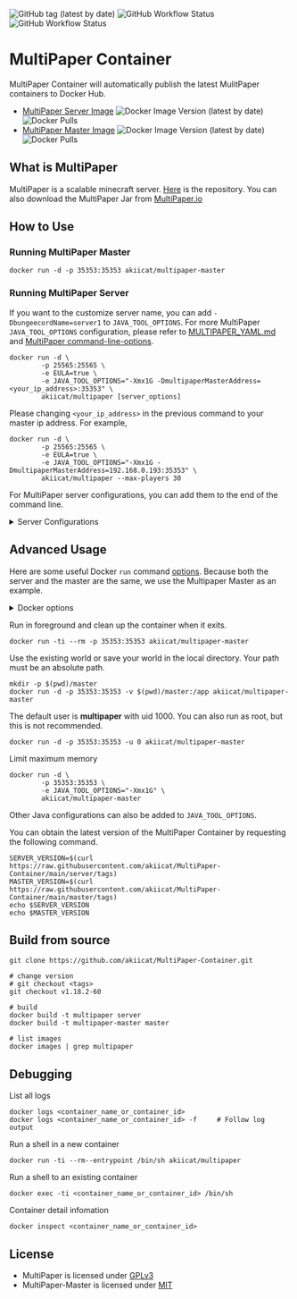![GitHub tag (latest by date)](https://img.shields.io/github/v/tag/akiicat/MultiPaper-Container)
![GitHub Workflow Status](https://img.shields.io/github/workflow/status/akiicat/MultiPaper-Container/Publish%20Docker%20Image?label=Publish%20Docker%20Image)
![GitHub Workflow Status](https://img.shields.io/github/workflow/status/akiicat/MultiPaper-Container/Auto%20Check%20Latest%20Version?label=Auto%20Check%20Latest%20Version)

# MultiPaper Container

MultiPaper Container will automatically publish the latest MulitPaper containers to Docker Hub.

- [MultiPaper Server Image](https://hub.docker.com/r/akiicat/multipaper)
![Docker Image Version (latest by date)](https://img.shields.io/docker/v/akiicat/multipaper)
![Docker Pulls](https://img.shields.io/docker/pulls/akiicat/multipaper)
- [MultiPaper Master Image](https://hub.docker.com/r/akiicat/multipaper-master)
![Docker Image Version (latest by date)](https://img.shields.io/docker/v/akiicat/multipaper-master)
![Docker Pulls](https://img.shields.io/docker/pulls/akiicat/multipaper-master)

## What is MultiPaper

MultiPaper is a scalable minecraft server. [Here](https://github.com/PureGero/MultiPaper) is the repository. You can also download the MultiPaper Jar from [MultiPaper.io](https://multipaper.io/download.html)

## How to Use

### Running MultiPaper Master

```shell
docker run -d -p 35353:35353 akiicat/multipaper-master
```

### Running MultiPaper Server

If you want to the customize server name, you can add `-DbungeecordName=server1` to `JAVA_TOOL_OPTIONS`.
For more MultiPaper `JAVA_TOOL_OPTIONS` configuration, please refer to [MULTIPAPER_YAML.md](https://github.com/PureGero/MultiPaper/blob/main/MULTIPAPER_YAML.md) and [MultiPaper command-line-options](https://github.com/PureGero/MultiPaper#command-line-options).

```shell
docker run -d \
        -p 25565:25565 \
        -e EULA=true \
        -e JAVA_TOOL_OPTIONS="-Xmx1G -DmultipaperMasterAddress=<your_ip_address>:35353" \
        akiicat/multipaper [server_options]
```

Please changing `<your_ip_address>` in the previous command to your master ip address. For example,

```shell
docker run -d \
        -p 25565:25565 \
        -e EULA=true \
        -e JAVA_TOOL_OPTIONS="-Xmx1G -DmultipaperMasterAddress=192.168.0.193:35353" \
        akiicat/multipaper --max-players 30
```

For MultiPaper server configurations, you can add them to the end of the command line.

<details>
    <summary>Server Configurations</summary>

You can execute the following command to get the latest options.

```shell
docker run --rm akiicat/multipaper --help
```

For example,

```shell
$ docker run --rm akiicat/multipaper --help
Downloading mojang_1.18.2.jar
Applying patches
Starting org.bukkit.craftbukkit.Main
Option                                  Description
------                                  -----------
-?, --help                              Show the help
-C, --commands-settings <File: Yml      File for command settings (default:
  file>                                   commands.yml)
-P, --plugins <File: Plugin directory>  Plugin directory to use (default:
                                          plugins)
-S, --spigot-settings <File: Yml file>  File for spigot settings (default:
                                          spigot.yml)
-W, --universe, --world-container, --   World container (default: .)
  world-dir <File: Directory
  containing worlds>
--add-extra-plugin-jar, --add-plugin    Specify paths to extra plugin jars to
  <File: Jar file>                        be loaded in addition to those in
                                          the plugins folder. This argument
                                          can be specified multiple times,
                                          once for each extra plugin jar path.
--add-extra-plugin-jars, --add-plugin-  Specify paths of a directory
  dir, --add-plugin-directory <File:      containing extra plugin jars to be
  Plugin directory>                       loaded in addition to those in the
                                          plugins folder. This argument can be
                                          specified multiple times, once for
                                          each extra plugin directory path.
-b, --bukkit-settings <File: Yml file>  File for bukkit settings (default:
                                          bukkit.yml)
-c, --config <File: Properties file>    Properties file to use (default:
                                          server.properties)
-d, --date-format <SimpleDateFormat:    Format of the date to display in the
  Log date format>                        console (for log entries)
--demo                                  Demo mode
--eraseCache                            Whether to force cache erase during
                                          world upgrade
--forceUpgrade                          Whether to force a world upgrade
-h, --host, --server-ip <String:        Host to listen on
  Hostname or IP>
--log-append <Boolean: Log append>      Whether to append to the log file
                                          (default: true)
--log-count <Integer: Log count>        Specified how many log files to cycle
                                          through (default: 1)
--log-limit <Integer: Max log size>     Limits the maximum size of the log
                                          file (0 = unlimited) (default: 0)
--log-pattern <String: Log filename>    Specfies the log filename pattern
                                          (default: server.log)
--log-strip-color                       Strips color codes from log file
--multipaper, --multipaper-settings     File for multipaper settings (default:
  <File: Yml file>                        multipaper.yml)
--noconsole                             Disables the console
--nogui                                 Disables the graphical console
--nojline                               Disables jline and emulates the
                                          vanilla console
-o, --online-mode <Boolean:             Whether to use online authentication
  Authentication>
-p, --port, --server-port <Integer:     Port to listen on
  Port>
--paper, --paper-settings <File: Yml    File for paper settings (default:
  file>                                   paper.yml)
-s, --max-players, --size <Integer:     Maximum amount of players
  Server size>
--server-name <String: Name>            Name of the server (default: Unknown
                                          Server)
-v, --version                           Show the CraftBukkit Version
-w, --level-name, --world <String:      World name
  World name>
```

</details>

## Advanced Usage

Here are some useful Docker `run` command [options](https://docs.docker.com/engine/reference/run).
Because both the server and the master are the same, we use the Multipaper Master as an example.

<details>
    <summary>Docker options</summary>

```
-d   : Detached mode: Run container in the background, print new container id
-t   : Allocate a pseudo-tty
-i   : Keep STDIN open even if not attached
--rm : Automatically clean up the container and remove the file system when the container exits
-p   : Publish or expose port <local_port>:<container_port>
-v   : Persisting your data <local_path>:<container_path>
-u   : Change user id (UID)
```

</details>

Run in foreground and clean up the container when it exits.

```shell
docker run -ti --rm -p 35353:35353 akiicat/multipaper-master
```

Use the existing world or save your world in the local directory. Your path must be an absolute path.

```shell
mkdir -p $(pwd)/master
docker run -d -p 35353:35353 -v $(pwd)/master:/app akiicat/multipaper-master
```

The default user is **multipaper** with uid 1000. You can also run as root, but this is not recommended.

```shell
docker run -d -p 35353:35353 -u 0 akiicat/multipaper-master
```

Limit maximum memory

```shell
docker run -d \
        -p 35353:35353 \
        -e JAVA_TOOL_OPTIONS="-Xmx1G" \
        akiicat/multipaper-master
```

Other Java configurations can also be added to `JAVA_TOOL_OPTIONS`.

You can obtain the latest version of the MultiPaper Container by requesting the following command.

```shell
SERVER_VERSION=$(curl https://raw.githubusercontent.com/akiicat/MultiPaper-Container/main/server/tags)
MASTER_VERSION=$(curl https://raw.githubusercontent.com/akiicat/MultiPaper-Container/main/master/tags)
echo $SERVER_VERSION
echo $MASTER_VERSION
```

## Build from source

```shell
git clone https://github.com/akiicat/MultiPaper-Container.git

# change version
# git checkout <tags>
git checkout v1.18.2-60

# build
docker build -t multipaper server
docker build -t multipaper-master master

# list images
docker images | grep multipaper
```

## Debugging

List all logs

```shell
docker logs <container_name_or_container_id>
docker logs <container_name_or_container_id> -f     # Follow log output
```

Run a shell in a new container

```shell
docker run -ti --rm--entrypoint /bin/sh akiicat/multipaper
```

Run a shell to an existing container

```shell
docker exec -ti <container_name_or_container_id> /bin/sh
```

Container detail infomation

```shell
docker inspect <container_name_or_container_id>
```

## License

- MultiPaper is licensed under [GPLv3](https://github.com/PureGero/MultiPaper/blob/main/LICENSE.txt)
- MultiPaper-Master is licensed under [MIT](https://github.com/PureGero/MultiPaper/blob/main/MultiPaper-Master/LICENSE.txt)

